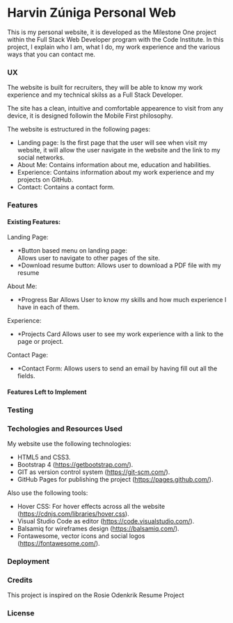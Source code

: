 # Harvin Zúniga Personal Web

This is my personal website, it is developed as the Milestone One project within the Full Stack Web Developer program
with the Code Institute. In this project, I explain who I am, what I do, my work experience and the various ways that you can contact me.

### UX

The website is built for recruiters, they will be able to know my work experience and my technical skilss as a Full Stack Developer.

The site has a clean, intuitive and comfortable appearence to visit from any device, it is designed followin the Mobile First philosophy. 

The website is estructured in the following pages:
  
  * Landing page: Is the first page that the user will see when visit my website, it will allow the user navigate in the website and the link to my social networks.
  * About Me: Contains information about me, education and habilities.
  * Experience: Contains information about my work experience and my projects on GitHub.
  * Contact: Contains a contact form.
  
### Features

#### Existing Features:

Landing Page:
* *Button based menu on landing page:  
Allows user to navigate to other pages of the site.
* *Download resume button:
Allows user to download a PDF file with my resume

About Me:
* *Progress Bar
Allows User to know my skills and how much experience I have in each of them. 

Experience:
* *Projects Card
Allows user to see my work experience with a link to the page or project.

Contact Page:
* *Contact  Form:
Allows users to send an email by having fill out all the fields.

#### Features Left to Implement

### Testing

### Techologies and Resources Used

My website use the following technologies:

  * HTML5 and CSS3.
  * Bootstrap 4 (https://getbootstrap.com/).
  * GIT as version control system (https://git-scm.com/).
  * GitHub Pages for publishing the project (https://pages.github.com/).
  
 Also use the following tools:
 
 * Hover CSS: For hover effects across all the website (https://cdnjs.com/libraries/hover.css).
 * Visual Studio Code as editor (https://code.visualstudio.com/).
 * Balsamiq for wireframes design (https://balsamiq.com/).
 * Fontawesome, vector icons and social logos (https://fontawesome.com/).
  
### Deployment

### Credits

This project is inspired on the Rosie Odenkrik Resume Project

### License

